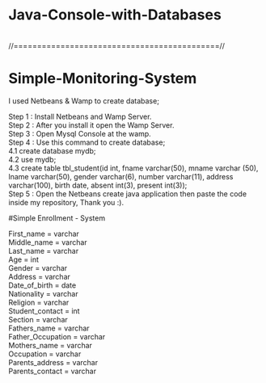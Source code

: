 # Java-Console-with-Databases
<br>//============================================//</br>
# Simple-Monitoring-System

I used Netbeans & Wamp to create database;

Step 1 : Install Netbeans and Wamp Server.</br>
Step 2 : After you install it open the Wamp Server.</br>
Step 3 : Open Mysql Console at the wamp.</br>
Step 4 : Use this command to create database;</br>
         4.1 create database mydb;</br>
         4.2 use mydb;</br>
         4.3 create table tbl_student(id int, fname varchar(50), mname varchar (50), lname varchar(50), gender varchar(6), number varchar(11), address varchar(100), birth date, absent int(3), present int(3));</br>
Step 5 : Open the Netbeans create java application then paste the code inside my repository, Thank you :).


#Simple Enrollment - System

First_name = varchar</br>
Middle_name = varchar</br>
Last_name = varchar</br>
Age = int</br>
Gender = varchar</br>
Address = varchar</br>
Date_of_birth = date</br>
Nationality = varchar</br>
Religion = varchar</br>
Student_contact = int</br>
Section = varchar</br>
Fathers_name = varchar</br>
Father_Occupation = varchar</br>
Mothers_name = varchar</br>
Occupation = varchar</br>
Parents_address = varchar</br>
Parents_contact = varchar</br>
